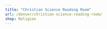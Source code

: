 ```yaml
---
title: "Christian Science Reading Room"
url: /denver/christian-science-reading-room/
shop: Religion
---
```

